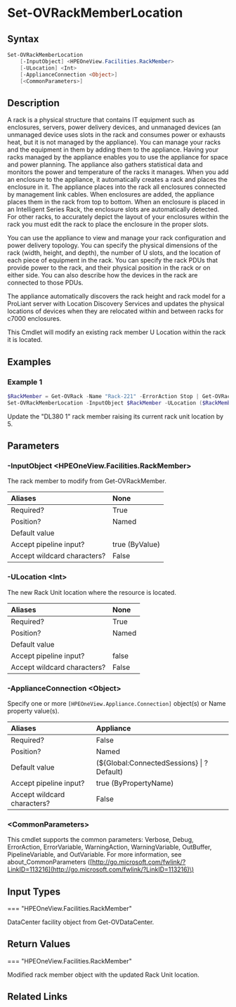 ﻿---
description: Modify an existing rack member U location.
---

# Set-OVRackMemberLocation

## Syntax

```powershell
Set-OVRackMemberLocation
    [-InputObject] <HPEOneView.Facilities.RackMember>
    [-ULocation] <Int>
    [-ApplianceConnection <Object>]
    [<CommonParameters>]
```

## Description

A rack is a physical structure that contains IT equipment such as enclosures, servers, power delivery devices, and unmanaged devices (an unmanaged device uses slots in the rack and consumes power or exhausts heat, but it is not managed by the appliance). You can manage your racks and the equipment in them by adding them to the appliance. Having your racks managed by the appliance enables you to use the appliance for space and power planning. The appliance also gathers statistical data and monitors the power and temperature of the racks it manages.
When you add an enclosure to the appliance, it automatically creates a rack and places the enclosure in it. The appliance places into the rack all enclosures connected by management link cables. When enclosures are added, the appliance places them in the rack from top to bottom. When an enclosure is placed in an Intelligent Series Rack, the enclosure slots are automatically detected. For other racks, to accurately depict the layout of your enclosures within the rack you must edit the rack to place the enclosure in the proper slots.

You can use the appliance to view and manage your rack configuration and power delivery topology. You can specify the physical dimensions of the rack (width, height, and depth), the number of U slots, and the location of each piece of equipment in the rack. You can specify the rack PDUs that provide power to the rack, and their physical position in the rack or on either side. You can also describe how the devices in the rack are connected to those PDUs.

The appliance automatically discovers the rack height and rack model for a ProLiant server with Location Discovery Services and updates the physical locations of devices when they are relocated within and between racks for c7000 enclosures.

This Cmdlet will modify an existing rack member U Location within the rack it is located. 

## Examples

###  Example 1 

```powershell
$RackMember = Get-OVRack -Name "Rack-221" -ErrorAction Stop | Get-OVRackMember -Name "DL380 1" -ErrorAction Stop
Set-OVRackMemberLocation -InputObject $RackMember -ULocation ($RackMember.ULocation + 5)
```

Update the "DL380 1" rack member raising its current rack unit location by 5.

## Parameters

### -InputObject &lt;HPEOneView.Facilities.RackMember&gt;

The rack member to modify from Get-OVRackMember.

| Aliases | None |
| :--- | :--- |
| Required? | True |
| Position? | Named |
| Default value |  |
| Accept pipeline input? | true (ByValue) |
| Accept wildcard characters? | False |

### -ULocation &lt;Int&gt;

The new Rack Unit location where the resource is located.

| Aliases | None |
| :--- | :--- |
| Required? | True |
| Position? | Named |
| Default value |  |
| Accept pipeline input? | false |
| Accept wildcard characters? | False |

### -ApplianceConnection &lt;Object&gt;

Specify one or more `[HPEOneView.Appliance.Connection]` object(s) or Name property value(s).

| Aliases | Appliance |
| :--- | :--- |
| Required? | False |
| Position? | Named |
| Default value | (${Global:ConnectedSessions} &vert; ? Default) |
| Accept pipeline input? | true (ByPropertyName) |
| Accept wildcard characters? | False |

### &lt;CommonParameters&gt;

This cmdlet supports the common parameters: Verbose, Debug, ErrorAction, ErrorVariable, WarningAction, WarningVariable, OutBuffer, PipelineVariable, and OutVariable. For more information, see about\_CommonParameters \([http://go.microsoft.com/fwlink/?LinkID=113216](http://go.microsoft.com/fwlink/?LinkID=113216)\)

## Input Types

=== "HPEOneView.Facilities.RackMember"
 
DataCenter facility object from Get-OVDataCenter.
 

## Return Values

=== "HPEOneView.Facilities.RackMember"
 
Modified rack member object with the updated Rack Unit location.
 

## Related Links

